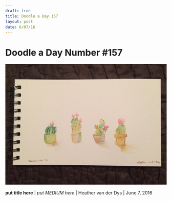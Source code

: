 ```yaml
---
draft: true
title: Doodle a Day 157
layout: post
date: 6/07/16
---
```


# Doodle a Day Number #157

![Doodle #150](/Public/Photos/doodle157.jpg)

**put title here** | *put MEDIUM here* | Heather van der Dys | June 7, 2016
